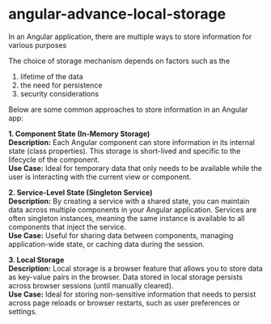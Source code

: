 # angular-advance-local-storage

In an Angular application, there are multiple ways to store information for various purposes

The choice of storage mechanism depends on factors such as the 
1. lifetime of the data
2. the need for persistence 
3. security considerations

Below are some common approaches to store information in an Angular app:

**1. Component State (In-Memory Storage)**  
**Description:** Each Angular component can store information in its internal state (class properties). This storage is short-lived and specific to the lifecycle of the component.  
**Use Case:** Ideal for temporary data that only needs to be available while the user is interacting with the current view or component.

**2. Service-Level State (Singleton Service)**  
**Description:** By creating a service with a shared state, you can maintain data across multiple components in your Angular application. Services are often singleton instances, meaning the same instance is available to all components that inject the service.  
**Use Case:** Useful for sharing data between components, managing application-wide state, or caching data during the session.

**3. Local Storage**  
**Description:** Local storage is a browser feature that allows you to store data as key-value pairs in the browser. Data stored in local storage persists across browser sessions (until manually cleared).  
**Use Case:** Ideal for storing non-sensitive information that needs to persist across page reloads or browser restarts, such as user preferences or settings.
